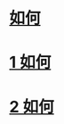 # [如何](HowTo\platform-development-overview.md)
# [1 如何](HowTo\platform-development-overview.md)
# [2 如何](HowTo\platform-development-overview.md)

